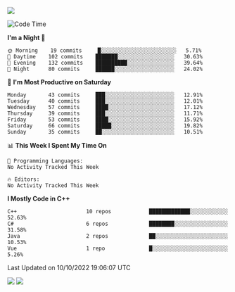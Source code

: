 ![](https://komarev.com/ghpvc/?username=lilpidgey&color=red)
<!--START_SECTION:waka-->
![Code Time](http://img.shields.io/badge/Code%20Time-1%2C353%20hrs%2059%20mins-blue)

**I'm a Night 🦉** 

```text
🌞 Morning    19 commits     █░░░░░░░░░░░░░░░░░░░░░░░░   5.71% 
🌆 Daytime    102 commits    ███████░░░░░░░░░░░░░░░░░░   30.63% 
🌃 Evening    132 commits    ██████████░░░░░░░░░░░░░░░   39.64% 
🌙 Night      80 commits     ██████░░░░░░░░░░░░░░░░░░░   24.02%

```
📅 **I'm Most Productive on Saturday** 

```text
Monday       43 commits     ███░░░░░░░░░░░░░░░░░░░░░░   12.91% 
Tuesday      40 commits     ███░░░░░░░░░░░░░░░░░░░░░░   12.01% 
Wednesday    57 commits     ████░░░░░░░░░░░░░░░░░░░░░   17.12% 
Thursday     39 commits     ███░░░░░░░░░░░░░░░░░░░░░░   11.71% 
Friday       53 commits     ████░░░░░░░░░░░░░░░░░░░░░   15.92% 
Saturday     66 commits     █████░░░░░░░░░░░░░░░░░░░░   19.82% 
Sunday       35 commits     ██░░░░░░░░░░░░░░░░░░░░░░░   10.51%

```


📊 **This Week I Spent My Time On** 

```text
💬 Programming Languages: 
No Activity Tracked This Week

🔥 Editors: 
No Activity Tracked This Week

```

**I Mostly Code in C++** 

```text
C++                      10 repos            █████████████░░░░░░░░░░░░   52.63% 
C#                       6 repos             ████████░░░░░░░░░░░░░░░░░   31.58% 
Java                     2 repos             ██░░░░░░░░░░░░░░░░░░░░░░░   10.53% 
Vue                      1 repo              █░░░░░░░░░░░░░░░░░░░░░░░░   5.26%

```



 Last Updated on 10/10/2022 19:06:07 UTC
<!--END_SECTION:waka-->
![](https://hit.yhype.me/github/profile?user_id=42968544)
![](https://komarev.com/ghpvc/?lilpidgey)
